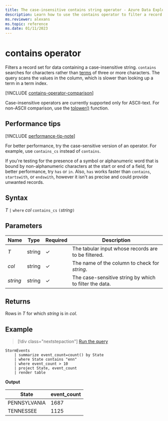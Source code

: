 ```yaml
---
title: The case-insensitive contains string operator - Azure Data Explorer
description: Learn how to use the contains operator to filter a record set for data containing a case-insensitive string.
ms.reviewer: alexans
ms.topic: reference
ms.date: 01/11/2023
---
```

# contains operator

Filters a record set for data containing a case-insensitive string. `contains` searches for characters rather than [terms](datatypes-string-operators.md#what-is-a-term) of three or more characters. The query scans the values in the column, which is slower than looking up a term in a term index.

[!INCLUDE [contains-operator-comparison](../../includes/contains-operator-comparison.md)]

Case-insensitive operators are currently supported only for ASCII-text. For non-ASCII comparison, use the [tolower()](tolowerfunction.md) function.

## Performance tips

[!INCLUDE [performance-tip-note](../../includes/performance-tip-note.md)]

For better performance, try the case-sensitive version of an operator. For example, use `contains_cs` instead of `contains`.

If you're testing for the presence of a symbol or alphanumeric word that is bound by non-alphanumeric characters at the start or end of a field, for better performance, try `has` or `in`. Also, `has` works faster than `contains`, `startswith`, or `endswith`, however it isn't as precise and could provide unwanted records.

## Syntax

*T* `|` `where` *col* `contains_cs` `(`*string*`)`

## Parameters

| Name | Type | Required | Description |
|--|--|--|--|
| *T* | string | &check; | The tabular input whose records are to be filtered. |
| *col* | string | &check; | The name of the column to check for *string*. |
| *string* | string | &check; | The case-sensitive string by which to filter the data. |

## Returns

Rows in *T* for which *string* is in *col*.

## Example

> [!div class="nextstepaction"]
> <a href="https://dataexplorer.azure.com/clusters/help/databases/Samples?query=H4sIAAAAAAAAAwsuyS/KdS1LzSsp5lIAghqF4tLc3MSizKpUhVSQcHxyfmleiS2Y1NBUSKpUCC5JLEmFKi7PSC1KhYgoJOfnlSRm5hUrKKXm5SmhKEAyScFOwdAAKllQlJ+VmlwC0a+DrAqqoCg1LyW1SKEkMSknFQAo0zcjqgAAAA==" target="_blank">Run the query</a>

```kusto
StormEvents
    | summarize event_count=count() by State
    | where State contains "enn"
    | where event_count > 10
    | project State, event_count
    | render table
```

**Output**

|State|event_count|
|-----|-----------|
|PENNSYLVANIA|1687|
|TENNESSEE|1125|
